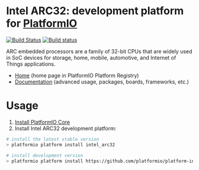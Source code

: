 # Intel ARC32: development platform for [PlatformIO](http://platformio.org)
[![Build Status](https://travis-ci.org/platformio/platform-intel_arc32.svg?branch=develop)](https://travis-ci.org/platformio/platform-intel_arc32)
[![Build status](https://ci.appveyor.com/api/projects/status/o2mw4111t1yjqch7/branch/develop?svg=true)](https://ci.appveyor.com/project/ivankravets/platform-intel_arc32/branch/develop)

ARC embedded processors are a family of 32-bit CPUs that are widely used in SoC devices for storage, home, mobile, automotive, and Internet of Things applications.

* [Home](http://platformio.org/platforms/intel_arc32) (home page in PlatformIO Platform Registry)
* [Documentation](http://docs.platformio.org/page/platforms/intel_arc32.html) (advanced usage, packages, boards, frameworks, etc.)

# Usage

1. [Install PlatformIO Core](http://docs.platformio.org/page/core.html)
2. Install Intel ARC32 development platform:
```bash
# install the latest stable version
> platformio platform install intel_arc32

# install development version
> platformio platform install https://github.com/platformio/platform-intel_arc32.git
```
